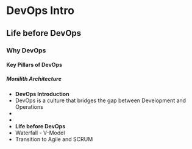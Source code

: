 # DevOps Intro
## Life before DevOps
### Why DevOps
#### Key Pillars of DevOps
##### Monilith Architecture

- **DevOps Introduction**
- DevOps is a culture that bridges the gap between Development and Operations
-
-
- **Life before DevOps**
- Waterfall - V-Model
- Transition to Agile and SCRUM

